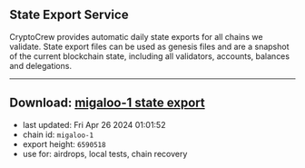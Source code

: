 ## State Export Service
CryptoCrew provides automatic daily state exports for all chains we validate. State export files can be used as genesis files and are a snapshot of the current blockchain state, including all validators, accounts, balances and delegations.

---
**Download: [migaloo-1 state export](https://dl-eu2.ccvalidators.com/SERVICE/migaloo/migaloo-1_export_6590518.json)**
---

- last updated: Fri Apr 26 2024 01:01:52
- chain id: `migaloo-1`
- export height: `6590518`
- use for: airdrops, local tests, chain recovery
